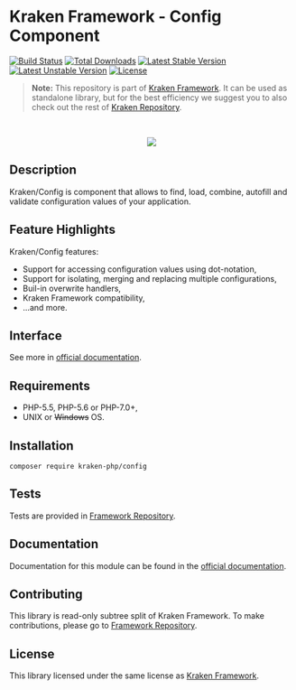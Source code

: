 # Kraken Framework - Config Component

[![Build Status](https://travis-ci.org/kraken-php/framework.svg)](https://travis-ci.org/kraken-php/framework)
[![Total Downloads](https://poser.pugx.org/kraken-php/config/downloads)](https://packagist.org/packages/kraken-php/config) 
[![Latest Stable Version](https://poser.pugx.org/kraken-php/config/v/stable)](https://packagist.org/packages/kraken-php/config) 
[![Latest Unstable Version](https://poser.pugx.org/kraken-php/config/v/unstable)](https://packagist.org/packages/kraken-php/config) 
[![License](https://poser.pugx.org/kraken-php/framework/license)](https://packagist.org/packages/kraken-php/framework)

> **Note:** This repository is part of [Kraken Framework][3]. It can be used as standalone library, but for the best 
efficiency we suggest you to also check out the rest of [Kraken Repository][5].

<br>
<p align="center">
<img src="https://avatars2.githubusercontent.com/u/15938282?v=3&s=150" />
</p>

## Description

Kraken/Config is component that allows to find, load, combine, autofill and validate configuration values of your
application.

## Feature Highlights

Kraken/Config features:

* Support for accessing configuration values using dot-notation,
* Support for isolating, merging and replacing multiple configurations,
* Buil-in overwrite handlers,
* Kraken Framework compatibility,
* ...and more.

## Interface

See more in [official documentation][2].

## Requirements

* PHP-5.5, PHP-5.6 or PHP-7.0+,
* UNIX or ~~Windows~~ OS.

## Installation

```
composer require kraken-php/config
```

## Tests

Tests are provided in [Framework Repository][3].

## Documentation

Documentation for this module can be found in the [official documentation][2].

## Contributing

This library is read-only subtree split of Kraken Framework. To make contributions, please go to [Framework Repository][3].

## License

This library licensed under the same license as [Kraken Framework][3].

[1]: http://kraken-php.com
[2]: http://kraken-php.com/docs/0.3/config
[3]: https://github.com/kraken-php/framework
[4]: https://github.com/kraken-php/kraken
[5]: https://github.com/kraken-php
